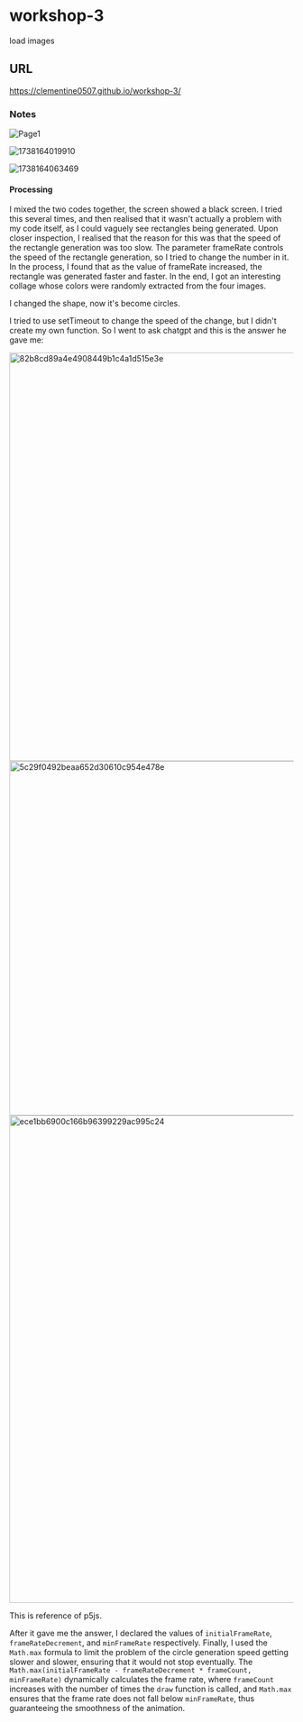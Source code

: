 # workshop-3
load images
## URL
https://clementine0507.github.io/workshop-3/

### Notes

![Page1](https://github.com/user-attachments/assets/59369720-471a-40cb-a41d-a86cfa7ddef2)

![1738164019910](https://github.com/user-attachments/assets/b3abfac3-eeb4-4226-945b-f1a8e7277971)

![1738164063469](https://github.com/user-attachments/assets/be7c2dbe-45f9-4074-968a-842df4a8f42d)

#### Processing

I mixed the two codes together, the screen showed a black screen. I tried this several times, and then realised that it wasn't actually a problem with my code itself, as I could vaguely see rectangles being generated. Upon closer inspection, I realised that the reason for this was that the speed of the rectangle generation was too slow. The parameter frameRate controls the speed of the rectangle generation, so I tried to change the number in it. In the process, I found that as the value of frameRate increased, the rectangle was generated faster and faster. In the end, I got an interesting collage whose colors were randomly extracted from the four images.

I changed the shape, now it's become circles.

I tried to use setTimeout to change the speed of the change, but I didn't create my own function. So I went to ask chatgpt and this is the answer he gave me:

<img width="725" alt="82b8cd89a4e4908449b1c4a1d515e3e" src="https://github.com/user-attachments/assets/477d9476-5fc4-4751-b9c0-14be152cd477" />
<img width="629" alt="5c29f0492beaa652d30610c954e478e" src="https://github.com/user-attachments/assets/f0b67ae1-761e-40b7-9bf0-8592b99a1147" />
<img width="865" alt="ece1bb6900c166b96399229ac995c24" src="https://github.com/user-attachments/assets/e6b6a913-42b6-4f09-b701-6b45c72053f3" />

This is reference of p5js.

After it gave me the answer, I declared the values of `initialFrameRate`, `frameRateDecrement`, and `minFrameRate` respectively. Finally, I used the `Math.max` formula to limit the problem of the circle generation speed getting slower and slower, ensuring that it would not stop eventually. The `Math.max(initialFrameRate - frameRateDecrement * frameCount, minFrameRate)` dynamically calculates the frame rate, where `frameCount` increases with the number of times the `draw` function is called, and `Math.max` ensures that the frame rate does not fall below `minFrameRate`, thus guaranteeing the smoothness of the animation.

